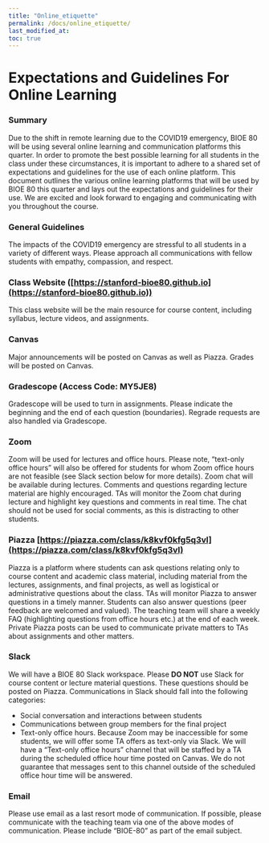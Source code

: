 ```yaml
---
title: "Online_etiquette"
permalink: /docs/online_etiquette/
last_modified_at:
toc: true
---
```



# Expectations and Guidelines For Online Learning 

### Summary

Due to the shift in remote learning due to the COVID19 emergency, BIOE 80 will be using several online learning and communication platforms this quarter. In order to promote the best possible learning for all students in the class under these circumstances, it is important to adhere to a shared set of expectations and guidelines for the use of each online platform. This document outlines the various online learning platforms that will be used by BIOE 80 this quarter and lays out the expectations and guidelines for their use. We are excited and look forward to engaging and communicating with you throughout the course. 

### General Guidelines

The impacts of the COVID19 emergency are stressful to all students in a variety of different ways. 
Please approach all communications with fellow students with empathy, compassion, and respect. 

### Class Website ([https://stanford-bioe80.github.io](https://stanford-bioe80.github.io))

This class website will be the main resource for course content, including syllabus, lecture videos, and assignments.

### Canvas 

Major announcements will be posted on Canvas as well as Piazza. Grades will be posted on Canvas.

### Gradescope (Access Code: MY5JE8)

Gradescope will be used to turn in assignments. Please indicate the beginning and the end of each question (boundaries). Regrade requests are also handled via Gradescope.  

### Zoom

Zoom will be used for lectures and office hours. Please note, “text-only office hours” will also be offered for students for whom Zoom office hours are not feasible (see Slack section below for more details). Zoom chat will be available during lectures. Comments and questions regarding lecture material are highly encouraged. TAs will monitor the Zoom chat during lecture and highlight key questions and comments in real time. The chat should not be used for social comments, as this is distracting to other students.

### Piazza [https://piazza.com/class/k8kvf0kfg5q3vl](https://piazza.com/class/k8kvf0kfg5q3vl)

Piazza is a platform where students can ask questions relating only to course content and academic class material, including material from the lectures, assignments, and final projects, as well as logistical or administrative questions about the class. TAs will monitor Piazza to answer questions in a timely manner.  Students can also answer questions (peer feedback are welcomed and valued). The teaching team will share a weekly FAQ (highlighting questions from office hours etc.) at the end of each week.  Private Piazza posts can be used to communicate private matters to TAs about assignments and other matters.

### Slack []()
We will have a BIOE 80 Slack workspace. Please **DO NOT** use Slack for course content or lecture material questions. These questions should be posted on Piazza. Communications in Slack should fall into the following categories:
* Social conversation and interactions between students
* Communications between group members for the final project
* Text-only office hours. Because Zoom may be inaccessible for some students, we will offer some TA offers as text-only via Slack. We will have a “Text-only office hours” channel that will be staffed by a TA during the scheduled office hour time posted on Canvas. We do not guarantee that messages sent to this channel outside of the scheduled office hour time will be answered.

### Email
Please use email as a last resort mode of communication. If possible, please communicate with the teaching team via one of the above modes of communication. Please include “BIOE-80” as part of the email subject.  

